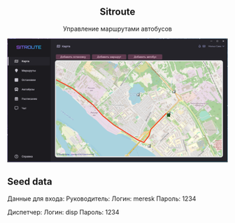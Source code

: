 <!-- PROJECT LOGO -->
<br />
<div align="center">

  <h2 align="center">Sitroute</h2>

  <p align="center">
     Управление маршрутами автобусов
    <br />
  </p>
  <a>
    <img src="screens/mainscreen.png" alt="main">
  </a>
</div>

## Seed data

Данные для входа:
Руководитель:
Логин: meresk
Пароль: 1234

Диспетчер:
Логин: disp
Пароль: 1234
